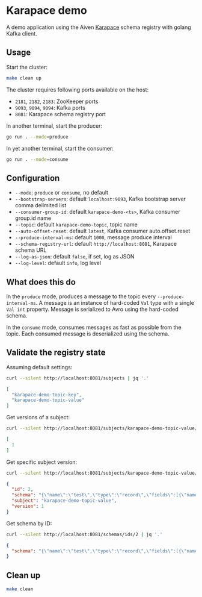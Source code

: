# Karapace demo

A demo application using the Aiven [Karapace](https://karapace.io/) schema registry with golang Kafka client.

## Usage

Start the cluster:

```sh
make clean up
```

The cluster requires following ports available on the host:

- `2181`, `2182`, `2183`: ZooKeeper ports
- `9093`, `9094`, `9094`: Kafka ports
- `8081`: Karapace schema registry port

In another terminal, start the producer:

```sh
go run . --mode=produce
```

In yet another terminal, start the consumer:

```sh
go run . --mode=consume
```

## Configuration

- `--mode`: `produce` or `consume`, no default
- `--bootstrap-servers`: default `localhost:9093`, Kafka bootstrap server comma delimited list
- `--consumer-group-id`: default `karapace-demo-<ts>`, Kafka consumer group.id name
- `--topic`: default `karapace-demo-topic`, topic name
- `--auto-offset-reset`: default `latest`, Kafka consumer auto.offset.reset
- `--produce-interval-ms`: default `1000`, message produce interval
- `--schema-registry-url`: default `http://localhost:8081`, Karapace schema URL
- `--log-as-json`: default `false`, if set, log as JSON
- `--log-level`: default `info`, log level

## What does this do

In the `produce` mode, produces a message to the topic every `--produce-interval-ms`. A message is an instance of hard-coded `Val` type with a single `Val int` property. Message is serialized to Avro using the hard-coded schema.

In the `consume` mode, consumes messages as fast as possible from the topic. Each consumed message is deserialized using the schema.

## Validate the registry state

Assuming default settings:

```sh
curl --silent http://localhost:8081/subjects | jq '.'
```

```json
[
  "karapace-demo-topic-key",
  "karapace-demo-topic-value"
]
```

Get versions of a subject:

```sh
curl --silent http://localhost:8081/subjects/karapace-demo-topic-value/versions | jq '.'
```

```json
[
  1
]
```

Get specific subject version:

```sh
curl --silent http://localhost:8081/subjects/karapace-demo-topic-value/versions/1 | jq '.'
```

```json
{
  "id": 2,
  "schema": "{\"name\":\"test\",\"type\":\"record\",\"fields\":[{\"name\":\"val\",\"type\":\"int\"}]}",
  "subject": "karapace-demo-topic-value",
  "version": 1
}
```

Get schema by ID:

```sh
curl --silent http://localhost:8081/schemas/ids/2 | jq '.'
```

```json
{
  "schema": "{\"name\":\"test\",\"type\":\"record\",\"fields\":[{\"name\":\"val\",\"type\":\"int\"}]}"
}
```

## Clean up

```sh
make clean
```
